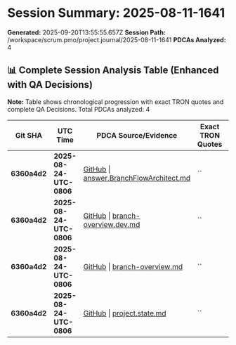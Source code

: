 # Session Summary: 2025-08-11-1641

**Generated:** 2025-09-20T13:55:55.657Z
**Session Path:** /workspace/scrum.pmo/project.journal/2025-08-11-1641
**PDCAs Analyzed:** 4

## **📊 Complete Session Analysis Table (Enhanced with QA Decisions)**

**Note:** Table shows chronological progression with exact TRON quotes and complete QA Decisions. Total PDCAs analyzed: 4

| **Git SHA** | **UTC Time** | **PDCA Source/Evidence** | **Exact TRON Quotes** | **QA Decisions** | **Key Learning/Achievement** |
|-------------|--------------|--------------------------|------------------------|------------------|-----------------------------|
| **6360a4d2** | **2025-08-24-UTC-0806** | [GitHub](https://github.com/Cerulean-Circle-GmbH/Web4Articles/blob/dev/2025-09-19-UTC-1657/scrum.pmo/project.journal/2025-08-11-1641/answer.BranchFlowArchitect.md) \| [answer.BranchFlowArchitect.md](N/A) | `` | No decisions | **** |
| **6360a4d2** | **2025-08-24-UTC-0806** | [GitHub](https://github.com/Cerulean-Circle-GmbH/Web4Articles/blob/dev/2025-09-19-UTC-1657/scrum.pmo/project.journal/2025-08-11-1641/branch-overview.dev.md) \| [branch-overview.dev.md](N/A) | `` | No decisions | **** |
| **6360a4d2** | **2025-08-24-UTC-0806** | [GitHub](https://github.com/Cerulean-Circle-GmbH/Web4Articles/blob/dev/2025-09-19-UTC-1657/scrum.pmo/project.journal/2025-08-11-1641/branch-overview.md) \| [branch-overview.md](N/A) | `` | No decisions | **** |
| **6360a4d2** | **2025-08-24-UTC-0806** | [GitHub](https://github.com/Cerulean-Circle-GmbH/Web4Articles/blob/dev/2025-09-19-UTC-1657/scrum.pmo/project.journal/2025-08-11-1641/project.state.md) \| [project.state.md](N/A) | `` | No decisions | **** |
